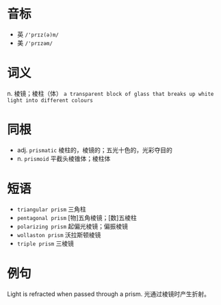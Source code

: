 # 音标

- 英 `/'prɪz(ə)m/`
- 美 `/'prɪzəm/`

# 词义

n. 棱镜；棱柱（体）
`a transparent block of glass that breaks up white light into different colours`

# 同根

- adj. `prismatic` 棱柱的，棱镜的；五光十色的，光彩夺目的
- n. `prismoid` 平截头棱锥体；棱柱体

# 短语

- `triangular prism` 三角柱
- `pentagonal prism` [物]五角棱镜；[数]五棱柱
- `polarizing prism` 起偏光棱镜；偏振棱镜
- `wollaston prism` 沃拉斯顿棱镜
- `triple prism` 三棱镜

# 例句

Light is refracted when passed through a prism.
光通过棱镜时产生折射。



